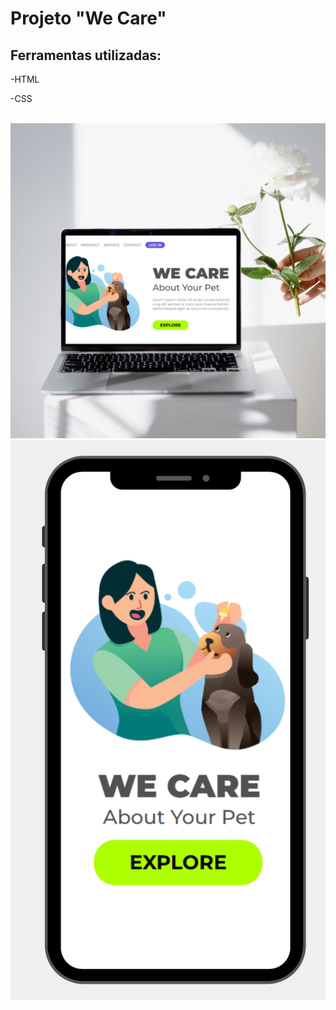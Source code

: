 <h1>Projeto "We Care"</h1>
<h2>Ferramentas utilizadas:</h2>
<p>-HTML</p>
<p>-CSS</p>
<br>
<img src="https://github.com/JeanHolanda/Projeto-1/blob/main/assets/Laptop%20Mockup%20of%20Fashion%20Clothing%20Instagram%20Post.png?raw=true">
<img src="https://github.com/JeanHolanda/Projeto-1/blob/main/assets/Gray%20Minimalist%20Notification%20Spa%20Your%20Story%20.png?raw=true">

